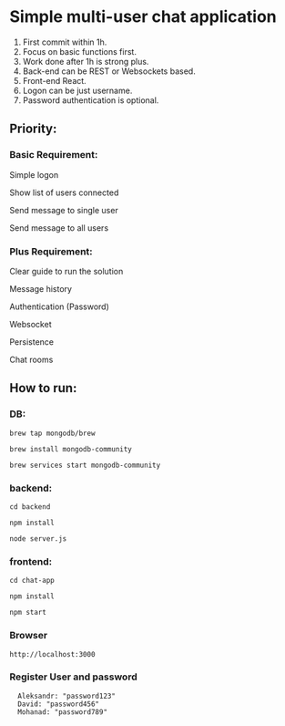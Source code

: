 # Simple multi-user chat application

1. First commit within 1h.
2. Focus on basic functions first.
3. Work done after 1h is strong plus.
4. Back-end can be REST or Websockets based.
5. Front-end React.
6. Logon can be just username. 
7. Password authentication is optional.

## Priority:

### Basic Requirement:

Simple logon

Show list of users connected

Send message to single user

Send message to all users

### Plus Requirement:

Clear guide to run the solution

Message history

Authentication (Password)

Websocket

Persistence

Chat rooms

## How to run:

### DB:

```
brew tap mongodb/brew

brew install mongodb-community

brew services start mongodb-community

```


### backend:


```
cd backend

npm install

node server.js

```

### frontend:


```
cd chat-app

npm install

npm start
```

### Browser

```
http://localhost:3000
```

### Register User and password

```
  Aleksandr: "password123"
  David: "password456"
  Mohanad: "password789"

```
